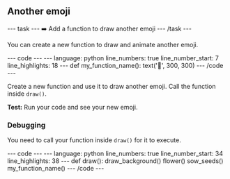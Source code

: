 <h2 class="c-project-heading--task">Another emoji</h2>

--- task ---
➡️ Add a function to draw another emoji
--- /task --- 

You can create a new function to draw and animate another emoji.

<div class="c-project-code">
--- code ---
---
language: python
line_numbers: true
line_number_start: 7
line_highlights: 18
---
def my_function_name():
    text('🦙', 300, 300)
--- /code ---
</div>

Create a new function and use it to draw another emoji. Call the function inside `draw()`.

**Test:** Run your code and see your new emoji.


<div class="c-project-callout c-project-callout--debug">

### Debugging

You need to call your function inside `draw()` for it to execute.

<div class="c-project-code">
--- code ---
---
language: python
line_numbers: true
line_number_start: 34
line_highlights: 38
---
def draw(): 
    draw_background()
    flower()
    sow_seeds()
    my_function_name()
--- /code ---
</div>

</div>
